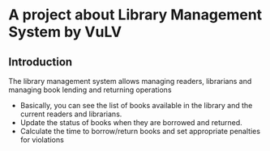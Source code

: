 # A project about Library Management System by VuLV

## Introduction
The library management system allows managing readers, librarians and managing book lending and returning operations

- Basically, you can see the list of books available in the library and the current readers and librarians.
- Update the status of books when they are borrowed and returned.
- Calculate the time to borrow/return books and set appropriate penalties for violations
